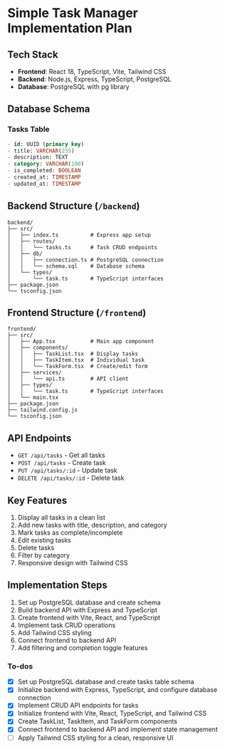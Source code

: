 <!-- bf7bbe12-47a5-4933-a898-99dd72a2d7e6 2bf69a85-e972-4bac-8bb8-59c459bfb5ad -->
# Simple Task Manager Implementation Plan

## Tech Stack

- **Frontend**: React 18, TypeScript, Vite, Tailwind CSS
- **Backend**: Node.js, Express, TypeScript, PostgreSQL
- **Database**: PostgreSQL with pg library

## Database Schema

### Tasks Table

```sql
- id: UUID (primary key)
- title: VARCHAR(255)
- description: TEXT
- category: VARCHAR(100)
- is_completed: BOOLEAN
- created_at: TIMESTAMP
- updated_at: TIMESTAMP
```

## Backend Structure (`/backend`)

```
backend/
├── src/
│   ├── index.ts          # Express app setup
│   ├── routes/
│   │   └── tasks.ts      # Task CRUD endpoints
│   ├── db/
│   │   ├── connection.ts # PostgreSQL connection
│   │   └── schema.sql    # Database schema
│   └── types/
│       └── task.ts       # TypeScript interfaces
├── package.json
└── tsconfig.json
```

## Frontend Structure (`/frontend`)

```
frontend/
├── src/
│   ├── App.tsx           # Main app component
│   ├── components/
│   │   ├── TaskList.tsx  # Display tasks
│   │   ├── TaskItem.tsx  # Individual task
│   │   └── TaskForm.tsx  # Create/edit form
│   ├── services/
│   │   └── api.ts        # API client
│   ├── types/
│   │   └── task.ts       # TypeScript interfaces
│   └── main.tsx
├── package.json
├── tailwind.config.js
└── tsconfig.json
```

## API Endpoints

- `GET /api/tasks` - Get all tasks
- `POST /api/tasks` - Create task
- `PUT /api/tasks/:id` - Update task
- `DELETE /api/tasks/:id` - Delete task

## Key Features

1. Display all tasks in a clean list
2. Add new tasks with title, description, and category
3. Mark tasks as complete/incomplete
4. Edit existing tasks
5. Delete tasks
6. Filter by category
7. Responsive design with Tailwind CSS

## Implementation Steps

1. Set up PostgreSQL database and create schema
2. Build backend API with Express and TypeScript
3. Create frontend with Vite, React, and TypeScript
4. Implement task CRUD operations
5. Add Tailwind CSS styling
6. Connect frontend to backend API
7. Add filtering and completion toggle features

### To-dos

- [x] Set up PostgreSQL database and create tasks table schema
- [x] Initialize backend with Express, TypeScript, and configure database connection
- [x] Implement CRUD API endpoints for tasks
- [x] Initialize frontend with Vite, React, TypeScript, and Tailwind CSS
- [x] Create TaskList, TaskItem, and TaskForm components
- [x] Connect frontend to backend API and implement state management
- [ ] Apply Tailwind CSS styling for a clean, responsive UI